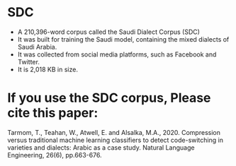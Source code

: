 # SDC

* A 210,396-word corpus called the Saudi Dialect Corpus (SDC)
* It was built for training the Saudi model, containing the mixed dialects of Saudi Arabia.
* It was collected from social media platforms, such as Facebook and Twitter.
* It is 2,018 KB in size.

# If you use the SDC corpus, Please cite this paper:
Tarmom, T., Teahan, W., Atwell, E. and Alsalka, M.A., 2020. Compression versus traditional machine learning classifiers to detect code-switching in varieties and dialects: Arabic as a case study. Natural Language Engineering, 26(6), pp.663-676.
